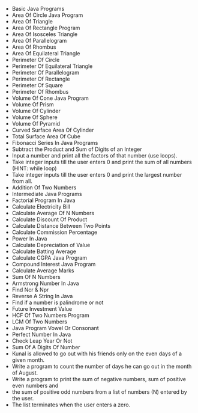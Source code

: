 * Basic Java Programs
* Area Of Circle Java Program
* Area Of Triangle
* Area Of Rectangle Program
* Area Of Isosceles Triangle
* Area Of Parallelogram
* Area Of Rhombus
* Area Of Equilateral Triangle
* Perimeter Of Circle
* Perimeter Of Equilateral Triangle
* Perimeter Of Parallelogram
* Perimeter Of Rectangle
* Perimeter Of Square
* Perimeter Of Rhombus
* Volume Of Cone Java Program
* Volume Of Prism
* Volume Of Cylinder
* Volume Of Sphere
* Volume Of Pyramid
* Curved Surface Area Of Cylinder
* Total Surface Area Of Cube
* Fibonacci Series In Java Programs
* Subtract the Product and Sum of Digits of an Integer
* Input a number and print all the factors of that number (use loops).
* Take integer inputs till the user enters 0 and print the sum of all numbers (HINT: while loop)
* Take integer inputs till the user enters 0 and print the largest number from all.
* Addition Of Two Numbers
* Intermediate Java Programs
* Factorial Program In Java
* Calculate Electricity Bill
* Calculate Average Of N Numbers
* Calculate Discount Of Product
* Calculate Distance Between Two Points
* Calculate Commission Percentage
* Power In Java
* Calculate Depreciation of Value
* Calculate Batting Average
* Calculate CGPA Java Program
* Compound Interest Java Program
* Calculate Average Marks
* Sum Of N Numbers
* Armstrong Number In Java
* Find Ncr & Npr
* Reverse A String In Java
* Find if a number is palindrome or not
* Future Investment Value
* HCF Of Two Numbers Program
* LCM Of Two Numbers
* Java Program Vowel Or Consonant
* Perfect Number In Java
* Check Leap Year Or Not
* Sum Of A Digits Of Number
* Kunal is allowed to go out with his friends only on the even days of a given month.
* Write a program to count the number of days he can go out in the month of August.
* Write a program to print the sum of negative numbers, sum of positive even numbers and
* the sum of positive odd numbers from a list of numbers (N) entered by the user.
* The list terminates when the user enters a zero.
